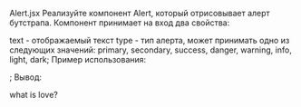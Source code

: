 Alert.jsx
Реализуйте компонент Alert, который отрисовывает алерт бутстрапа. Компонент принимает на вход два свойства:

text - отображаемый текст
type - тип алерта, может принимать одно из следующих значений: primary, secondary, success, danger, warning, info, light, dark;
Пример использования:

<Alert type="warning" text="what is love?" />;
Вывод:

<div class="alert alert-warning" role="alert">what is love?</div>